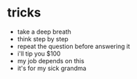 # tricks

- take a deep breath
- think step by step
- repeat the question before answering it
- i'll tip you $100
- my job depends on this
- it's for my sick grandma
